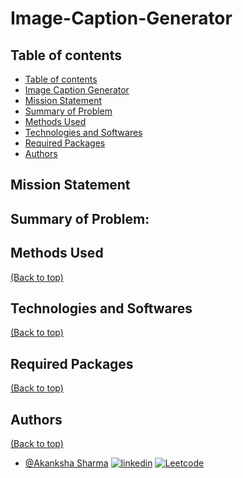 # Image-Caption-Generator


## Table of contents
- [Table of contents](#table-of-contents)
- [Image Caption Generator](#imagecaptiongenerator)
- [Mission Statement](#mission-statement)
- [Summary of Problem](#summary-of-problem)
- [Methods Used](#methods-used)
- [Technologies and Softwares](#technologies-and-softwares)
- [Required Packages](#required-packages)
- [Authors](#authors)


## Mission Statement

 


 

## Summary of Problem:  

 






## Methods Used
[(Back to top)](#table-of-contents)




## Technologies and Softwares
[(Back to top)](#table-of-contents)



## Required Packages
[(Back to top)](#table-of-contents)






## Authors
[(Back to top)](#table-of-contents)

- [@Akanksha Sharma](https://github.com/akankshasharmadid)
    [![linkedin](https://img.shields.io/badge/linkedin-0A66C2?style=for-the-badge&logo=linkedin&logoColor=white)](https://www.linkedin.com/in/akanksha-12831bb1)
    [![Leetcode](https://img.shields.io/badge/LeetCode-000000?style=for-the-badge&logo=LeetCode&logoColor=#d16c06)](https://www.leetcode.com/akanksha185/)

